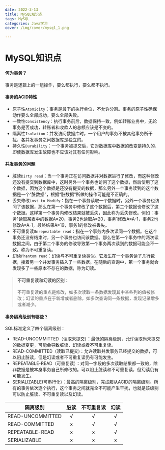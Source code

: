 ```yaml
---
date: 2022-3-13
title: MySQL知识点
tags: MySQL
categories: Java学习
cover: /img/cover/mysql_1.png

---
```


# MySQL知识点

#### 何为事务？

事务是逻辑上的一组操作，要么都执行，要么都不执行。

#### 事务的ACID特性

- 原子性`Atomicity`：事务是最下的执行单位，不允许分割。事务的原子性确保动作要么全部成功，要么全部失败。
- 一致性`Consistency`：执行事务前后，数据保持一致，例如转账业务中，无论事务是否成功，转账者和收款人的总额应该是不变的。
- 隔离性`Isolation`：并发访问数据库时，一个用户的事务不被其他事务所干扰，各并发事务之间数据库是独立的。
- 持久性`Durability`：一个事务被提交后，它对数据库中数据的改变是持久的，即使数据库发生故障也不应该对其有任何影响。

#### 并发事务的问题

- 脏读`Dirty read`：当一个事务正在访问数据并对数据进行了修改，而这种修改还没有提交到数据库中，这时另外一个事务也访问了这个数据，然后使用了这个数据，因为这个数据是还没有提交的数据，那么另外一个事务读到的这个数据是一个“脏数据”，根据“脏数据”所做的操作可能是不正确的。
- 丢失修改`Lost to Modify`：指在一个事务读取一个数据时，另外一个事务也访问了该数据，那么在第一个事务中修改了这个数据后，第二个数据也修改了这个数据。这样第一个事务内修改结果就被丢失，因此称为丢失修改。例如：事务1读取某表中的数据A=20，事务2也读取A=20，事务1修改A=A-1，事务2也修改A=A-1，最终结果A=19，事务1的修改被丢失。
- 不可重复读`Unrepeatable read`：指在一个事务内多次读同一个数据。在这个事务还没有结束时，另一个事务也访问该数据。那么在第一个事务中的两次读数据之间，由于第二个事务的修改导致第一个事务两次读到的数据可能会不一致。称为不可重复读。
- 幻读`Phantom read`：幻读与不可重复读类似。它发生在一个事务读了几行数据，接着另一个并发事务插入了一些数据。在随后的查询中，第一个事务就会发现多了一些原本不存在的数据，称为幻读。

> #### 不可重复读和幻读的区别：
>
> 不可重复读的重点是修改，如多次读取一条数据发现其中某些列的值被修改；幻读的重点在于新增或者删除，如多次查询同一条数据，发现记录增多或者减少。

#### 事务隔离级别有哪些？

SQL标准定义了四个隔离级别：

- READ-UNCOMMITTED（读取未提交）：最低的隔离级别，允许读取尚未提交的数据变更，可能会导致脏读、幻读或者不可重复读。
- READ-COMMITTED（读取已提交)：允许读取并发事务已经提交的数据，可以阻止脏读，但是幻读或者不可重复读仍有可能发生。
- REPEATABLE-READ（可重复读）：对同一字段的多次读取结果都一致的，除非数据是被本身事务自己所修改的。可以阻止脏读和不可重复读，但幻读仍有可能发生。
- SERIALIZABLE(可串行化)：最高的隔离级别，完成服从ACID的隔离级别。所有的事务依次逐个执行，这个事务之间就完全不可能产生干扰，也就是该级别可以防止脏读、不可重复读以及幻读。

| 隔离级别         | 脏读 | 不可重复读 | 幻读 |
| ---------------- | :--: | :--------: | :--: |
| READ-UNCOMMITTED |  √   |     √      |  √   |
| READ-COMMITTED   |  x   |     √      |  √   |
| REPEATABLE-READ  |  x   |     x      |  √   |
| SERIALIZABLE     |  x   |     x      |  x   |



